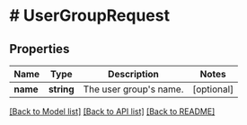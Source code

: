 # # UserGroupRequest

## Properties

Name | Type | Description | Notes
------------ | ------------- | ------------- | -------------
**name** | **string** | The user group&#39;s name. | [optional]

[[Back to Model list]](../../README.md#models) [[Back to API list]](../../README.md#endpoints) [[Back to README]](../../README.md)
